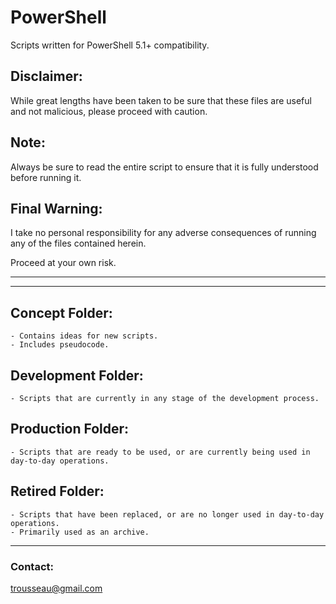 # PowerShell
Scripts written for PowerShell 5.1+ compatibility.

## Disclaimer:
While great lengths have been taken to be sure that these files are useful and not malicious, please proceed with caution.

## Note:
Always be sure to read the entire script to ensure that it is fully understood before running it.

## Final Warning:
I take no personal responsibility for any adverse consequences of running any of the files contained herein.

Proceed at your own risk.

---
---

## Concept Folder:
    - Contains ideas for new scripts.
    - Includes pseudocode.

## Development Folder:
    - Scripts that are currently in any stage of the development process.

## Production Folder:
    - Scripts that are ready to be used, or are currently being used in day-to-day operations.

## Retired Folder:
    - Scripts that have been replaced, or are no longer used in day-to-day operations.
    - Primarily used as an archive.

---
### Contact:
trousseau@gmail.com